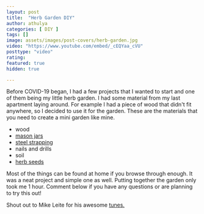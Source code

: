 ```yaml
---
layout: post
title:  "Herb Garden DIY"
author: athulya
categories: [ DIY ]
tags: []
image: assets/images/post-covers/herb-garden.jpg
video: "https://www.youtube.com/embed/_cEQYaa_cVU"
posttype: "video"
rating: 
featured: true
hidden: true

---
```


Before COVID-19 began, I had a few projects that I wanted to start and one of them being my little herb garden. I had some material from my last apartment laying around. For example I had a piece of wood that didn't fit anywhere, so I decided to use it for the garden. These are the materials that you need to create a mini garden like mine.

- wood
- [mason jars](https://www.canadiantire.ca/en/pdp/golden-harvest-mason-jars-500-ml-12-pk-0422509p.html#srp)
- [steel strapping](https://www.canadiantire.ca/en/pdp/dahl-all-round-steel-pipe-strapping-0633641p.html#srp)
- nails and drills
- soil
- [herb seeds](https://www.canadiantire.ca/en/pdp/mckenzie-herb-seeds-0598133p.html#srp)

Most of the things can be found at home if you browse through enough. It was a neat project and simple one as well. Putting together the garden only took me 1 hour. Comment below if you have any questions or are planning to try this out!

Shout out to Mike Leite for his awesome [tunes.](https://soundcloud.com/mikeleite/tropical-sensation-instrumental-free-download)